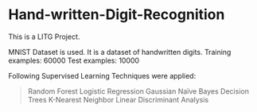 # Hand-written-Digit-Recognition
This is a LITG Project.

MNIST Dataset is used.
It is a dataset of handwritten digits.
Training examples: 60000
Test examples: 10000

Following Supervised Learning Techniques were applied:
> Random Forest
> Logistic Regression
> Gaussian Naïve Bayes
> Decision Trees
> K-Nearest Neighbor
> Linear Discriminant Analysis
